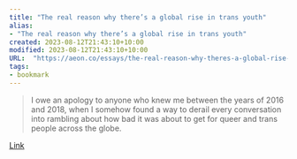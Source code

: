 ```yaml
---
title: "The real reason why there’s a global rise in trans youth"
alias:
- "The real reason why there’s a global rise in trans youth"
created: 2023-08-12T21:43:10+10:00
modified: 2023-08-12T21:43:10+10:00
URL:  "https://aeon.co/essays/the-real-reason-why-theres-a-global-rise-in-trans-youth"
tags:
- bookmark
---
```


> I owe an apology to anyone who knew me between the years of 2016 and 2018, when I somehow found a way to derail every conversation into rambling about how bad it was about to get for queer and trans people across the globe.

[Link](https://aeon.co/essays/the-real-reason-why-theres-a-global-rise-in-trans-youth)